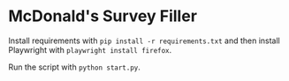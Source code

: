 # McDonald's Survey Filler

Install requirements with `pip install -r requirements.txt` and then install Playwright with `playwright install firefox`.

Run the script with `python start.py`.